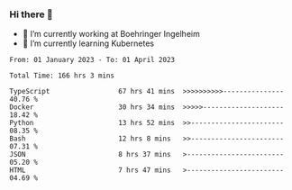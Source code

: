 ### Hi there 👋
- 🔭 I’m currently working at Boehringer Ingelheim
- 🌱 I’m currently learning Kubernetes

 
<!--START_SECTION:waka-->

```text
From: 01 January 2023 - To: 01 April 2023

Total Time: 166 hrs 3 mins

TypeScript                 67 hrs 41 mins  >>>>>>>>>>---------------   40.76 %
Docker                     30 hrs 34 mins  >>>>>--------------------   18.42 %
Python                     13 hrs 52 mins  >>-----------------------   08.35 %
Bash                       12 hrs 8 mins   >>-----------------------   07.31 %
JSON                       8 hrs 37 mins   >------------------------   05.20 %
HTML                       7 hrs 47 mins   >------------------------   04.69 %
```

<!--END_SECTION:waka-->

 
